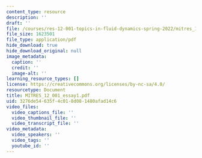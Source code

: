 ```yaml
---
content_type: resource
description: ''
draft: ''
file: /courses/res-12-001-topics-in-fluid-dynamics-spring-2022/mitres_12_001_essay1.pdf
file_size: 1623501
file_type: application/pdf
hide_download: true
hide_download_original: null
image_metadata:
  caption: ''
  credit: ''
  image-alt: ''
learning_resource_types: []
license: https://creativecommons.org/licenses/by-nc-sa/4.0/
resourcetype: Document
title: MITRES_12_001_essay1.pdf
uid: 3276de54-635f-4c01-8d08-1480afad14c6
video_files:
  video_captions_file: ''
  video_thumbnail_file: ''
  video_transcript_file: ''
video_metadata:
  video_speakers: ''
  video_tags: ''
  youtube_id: ''
---
```

